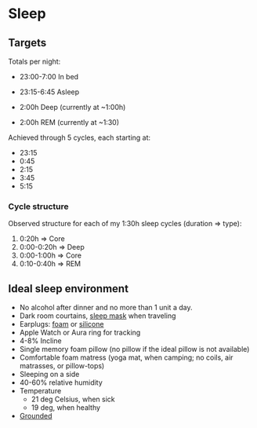# Sleep

## Targets

Totals per night:

- 23:00-7:00 In bed
- 23:15-6:45 Asleep

- 2:00h Deep (currently at ~1:00h)
- 2:00h REM (currently at ~1:30)

Achieved through 5 cycles, each starting at:

- 23:15
- 0:45
- 2:15
- 3:45
- 5:15

### Cycle structure

Observed structure for each of my 1:30h sleep cycles (duration => type):

1. 0:20h => Core
2. 0:00-0:20h => Deep
3. 0:00-1:00h => Core
4. 0:10-0:40h => REM

## Ideal sleep environment

- No alcohol after dinner and no more than 1 unit a day.
- Dark room courtains, [sleep mask](https://amzn.to/47DdAzm) when traveling
- Earplugs: [foam](https://amzn.to/3vv4Aih) or [silicone](https://amzn.to/3HeV19N)
- Apple Watch or Aura ring for tracking
- 4-8% Incline
- Single memory foam pillow (no pillow if the ideal pillow is not available)
- Comfortable foam matress (yoga mat, when camping; no coils, air matrasses, or pillow-tops)
- Sleeping on a side
- 40-60% relative humidity
- Temperature
  - 21 deg Celsius, when sick
  - 19 deg, when healthy
- [Grounded](https://amzn.to/4cO9Y0X)
